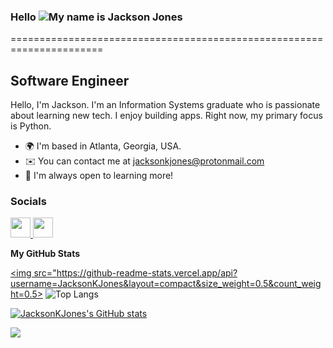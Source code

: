 ### Hello ![](https://user-images.githubusercontent.com/18350557/176309783-0785949b-9127-417c-8b55-ab5a4333674e.gif)My name is Jackson Jones
======================================================================

Software Engineer
-------------

Hello, I'm Jackson. I'm an Information Systems graduate who is passionate about learning new tech. I enjoy building apps. Right now, my primary focus is Python.

* 🌍  I'm based in Atlanta, Georgia, USA.
* ✉️  You can contact me at [jacksonkjones@protonmail.com](mailto:jacksonkjones@protonmail.com)
* 🧠  I'm always open to learning more!

### Socials

<p align="left"> <a href="https://www.github.com/JacksonKJones" target="_blank" rel="noreferrer"> <picture> <source media="(prefers-color-scheme: dark)" srcset="https://raw.githubusercontent.com/danielcranney/readme-generator/main/public/icons/socials/github-dark.svg" /> <source media="(prefers-color-scheme: light)" srcset="https://raw.githubusercontent.com/danielcranney/readme-generator/main/public/icons/socials/github.svg" /> <img src="https://raw.githubusercontent.com/danielcranney/readme-generator/main/public/icons/socials/github.svg" width="32" height="32" /> </picture> </a> <a href="https://www.linkedin.com/in/jacksonkjones/" target="_blank" rel="noreferrer"> <picture> <source media="(prefers-color-scheme: dark)" srcset="https://raw.githubusercontent.com/danielcranney/readme-generator/main/public/icons/socials/linkedin-dark.svg" /> <source media="(prefers-color-scheme: light)" srcset="https://raw.githubusercontent.com/danielcranney/readme-generator/main/public/icons/socials/linkedin.svg" /> <img src="https://raw.githubusercontent.com/danielcranney/readme-generator/main/public/icons/socials/linkedin.svg" width="32" height="32" /> </picture> </a>

<b>My GitHub Stats</b>

<a href="http://www.github.com/JacksonKJones"><img src="https://github-readme-stats.vercel.app/api?username=JacksonKJones&layout=compact&size_weight=0.5&count_weight=0.5>
![Top Langs](https://github-readme-stats.vercel.app/api/top-langs/?username=jacksonkjones&layout=compact&size_weight=0.5&count_weight=0.5)

<a href="http://www.github.com/JacksonKJones"><img src="https://github-readme-stats.vercel.app/api?username=JacksonKJones&show_icons=true&hide=&count_private=true&title_color=0891b2&text_color=ffffff&icon_color=0891b2&bg_color=1c1917&hide_border=true&show_icons=true" alt="JacksonKJones's GitHub stats" /></a>

<a href="http://www.github.com/JacksonKJones"><img src="https://github-readme-streak-stats.herokuapp.com/?user=JacksonKJones&stroke=ffffff&background=1c1917&ring=0891b2&fire=0891b2&currStreakNum=ffffff&currStreakLabel=0891b2&sideNums=ffffff&sideLabels=ffffff&dates=ffffff&hide_border=true" /></a>

<!--
**JacksonKJones/JacksonKJones** is a ✨ _special_ ✨ repository because its `README.md` (this file) appears on your GitHub profile.

Here are some ideas to get you started:

- 🔭 I’m currently working on ...
- 🌱 I’m currently learning ...
- 👯 I’m looking to collaborate on ...
- 🤔 I’m looking for help with ...
- 💬 Ask me about ...
- 📫 How to reach me: ...
- 😄 Pronouns: ...
- ⚡ Fun fact: ...
-->
